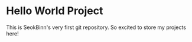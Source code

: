 # Hello World Project

This is SeokBinn's very first git repository.
So excited to store my projects here!